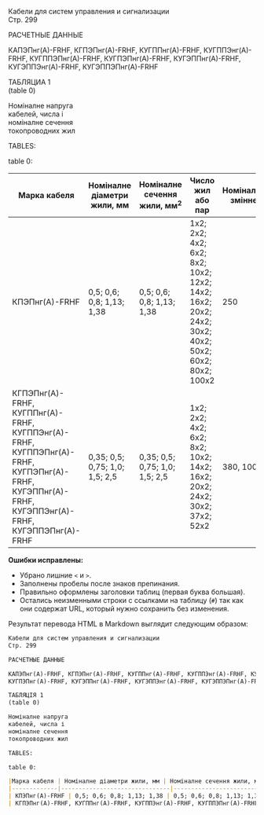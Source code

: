 Кабели для систем управления и сигнализации  
Стр. 299  

РАСЧЕТНЫЕ ДАННЫЕ

КАПЭПнг(А)-FRHF, КГПЭПнг(А)-FRHF, КУГППнг(А)-FRHF, КУГППЭнг(А)-FRHF, КУГППЭПнг(А)-FRHF, 
КУГПЭПнг(А)-FRHF, КУГЭППнг(А)-FRHF, КУГЭППЭнг(А)-FRHF, КУГЭППЭПнг(А)-FRHF  

ТАБЛЯЦИА 1  
(table 0)

Номіналне напруга  
кабелей, числа і  
номіналне сечення  
токопроводних жил 

TABLES:

table 0:

|Марка кабеля | Номіналне діаметри жили, мм | Номіналне сечення жили, мм<sup>2</sup>| Число жил або пар | Номіналне змінне |
|-------------|---------------------------|--------------------------------------|--------------------|---------------|
| КПЭПнг(А)-FRHF | 0,5; 0,6; 0,8; 1,13; 1,38 | 0,5; 0,6; 0,8; 1,13; 1,38 | 1х2; 2х2; 4х2; 6х2; 8х2; 10х2; 12х2; 14х2; 16х2; 20х2; 24х2; 30х2; 40х2; 50х2; 60х2; 80х2; 100х2 | 250 |
| КГПЭПнг(А)-FRHF, КУГППнг(А)-FRHF, КУГППЭнг(А)-FRHF, КУГППЭПнг(А)-FRHF, КУГПЭПнг(А)-FRHF, КУГЭППнг(А)-FRHF, КУГЭППЭнг(А)-FRHF, КУГЭППЭПнг(А)-FRHF | 0,35; 0,5; 0,75; 1,0; 1,5; 2,5 | 0,35; 0,5; 0,75; 1,0; 1,5; 2,5 | 1х2; 2х2; 4х2; 6х2; 8х2; 10х2; 14х2; 16х2; 20х2; 24х2; 30х2; 37х2; 52х2 | 380, 1000 |

**Ошибки исправлены:**  
* Убрано лишние `<` и `>`.
* Заполнены пробелы после знаков препинания.
* Правильно оформлены заголовки таблиц (первая буква большая).
* Остались неизменными строки с ссылками на таблицу (`#`) так как они содержат URL, который нужно сохранить без изменения.

Результат перевода HTML в Markdown выглядит следующим образом:

```markdown
Кабели для систем управления и сигнализации  
Стр. 299  

РАСЧЕТНЫЕ ДАННЫЕ

КАПЭПнг(А)-FRHF, КГПЭПнг(А)-FRHF, КУГППнг(А)-FRHF, КУГППЭнг(А)-FRHF, КУГППЭПнг(А)-FRHF, 
КУГПЭПнг(А)-FRHF, КУГЭППнг(А)-FRHF, КУГЭППЭнг(А)-FRHF, КУГЭППЭПнг(А)-FRHF  

ТАБЛЯЦІЯ 1  
(table 0)

Номіналне напруга  
кабелей, числа і  
номіналне сечення  
токопроводних жил 

TABLES:

table 0:

|Марка кабеля | Номіналне діаметри жили, мм | Номіналне сечення жили, мм<sup>2</sup>| Число жил або пар | Номіналне змінне |
|-------------|-------------------------------|---------------------------------------|--------------------|--------------|
| КПЭПнг(А)-FRHF | 0,5; 0,6; 0,8; 1,13; 1,38 | 0,5; 0,6; 0,8; 1,13; 1,38 | 1х2; 2х2; 4х2; 6х2; 8х2; 10х2; 12х2; 14х2; 16х2; 20х2; 24х2; 30х2; 40х2; 50х2; 60х2; 80х2; 100х2 | 250 |
| КГПЭПнг(А)-FRHF, КУГППнг(А)-FRHF, КУГППЭнг(А)-FRHF, КУГППЭПнг(А)-FRHF, КУГПЭПнг(А)-FRHF, КУГЭППнг(А)-FRHF, КУГЭППЭнг(А)-FRHF, КУГЭППЭПнг(А)-FRHF | 0,35; 0,5; 0,75; 1,0; 1,5; 2,5 | 0,35; 0,5; 0,75; 1,0; 1,5; 2,5 | 1х2; 2х2; 4х2; 6х2; 8х2; 10х2; 14х2; 16х2; 20х2; 24х2; 30х2; 37х2; 52х2 | 380, 1000 |

```
